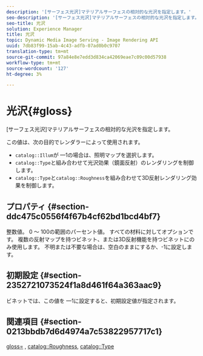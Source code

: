 ```yaml
---
description: '[サーフェス光沢]マテリアルサーフェスの相対的な光沢を指定します。'
seo-description: '[サーフェス光沢]マテリアルサーフェスの相対的な光沢を指定します。'
seo-title: 光沢
solution: Experience Manager
title: 光沢
topic: Dynamic Media Image Serving - Image Rendering API
uuid: 7db83f99-15ab-4c43-adfb-07ad0b0c9707
translation-type: tm+mt
source-git-commit: 97a84e8e7edd3d834ca42069eae7c09c00d57938
workflow-type: tm+mt
source-wordcount: '127'
ht-degree: 3%

---
```



# 光沢{#gloss}

[サーフェス光沢]マテリアルサーフェスの相対的な光沢を指定します。

この値は、次の目的でレンダラーによって使用されます。

* `catalog::Illum`が —1の場合は、照明マップを選択します。
* `catalog::Type`と組み合わせて光沢効果（鏡面反射）のレンダリングを制御します。
* `catalog::Type`と`catalog::Roughness`を組み合わせて3D反射レンダリング効果を制御します。

## プロパティ {#section-ddc475c0556f4f67b4cf62bd1bcd4bf7}

整数値。 0 ～ 100の範囲のパーセント値。 すべての材料に対してオプションです。 複数の反射マップを持つビネット、または3D反射機能を持つビネットにのみ使用します。 不明または不要な場合は、空白のままにするか、-1に設定します。

## 初期設定 {#section-2352721073524f1a8d461f64a363aac9}

ビネットでは、この値を —1に設定すると、初期設定値が指定されます。

## 関連項目 {#section-0213bbdb7d6d4974a7c53822957717c1}

[gloss=](../../../../../ir-api/http-protocol/image-rendering-api-ref/c-ir-http-protocol-ref/c-ir-http-protocol-command-reference/r-ir-http-gloss.md#reference-325aef2ee51e4e1584a06047427340ca) ,  [catalog::Roughness](../../../../../ir-api/material-cat/image-rendering-api-ref/c-ir-material-catalog/c-ir-material-data-reference/r-ir-roughness.md#reference-79f748ac642745e3b81795a99f61fa99),  [catalog::Type](../../../../../ir-api/material-cat/image-rendering-api-ref/c-ir-material-catalog/c-ir-material-data-reference/r-ir-cat-type.md#reference-9bea147dda9f4e74bc0ec79dcc0d9161)
